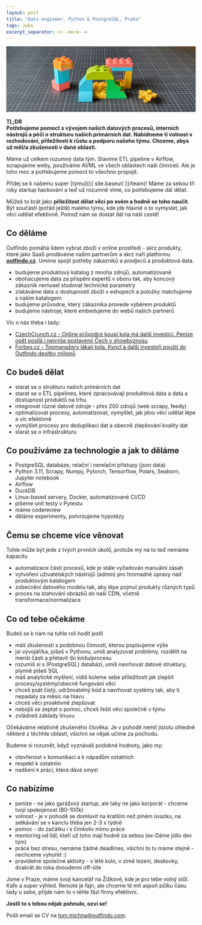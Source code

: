 ```yaml
---
layout: post
title: "Data engineer, Python & PostgreSQL, Praha"
tags: Jobs
excerpt_separator: <!--more-->
---
```


![Team](/assets/bricks/4.jpg)
<br>

**TL;DR**   
**Potřebujeme pomoct s vývojem našich datových procesů, interních nástrojů a péčí o strukturu našich primárních dat. Nabídneme ti volnost v rozhodování, příležitosti k růstu a podporu našeho týmu. Chceme, abys už měl/a zkušenosti v dané oblasti.**

<!--more-->

Máme už celkem rozumný data tým. Stavíme ETL pipeline v Airflow, scrapujeme weby, používáme AI/ML ve všech oblastech naší činnosti. Ale je toho moc a potřebujeme pomoct to všechno propojit.

Přidej se k našemu super [týmu]({{ site.baseurl }}/team)!
Máme za sebou tři roky startup hackování a teď už rozumně víme, co potřebujeme dál dělat.

Můžeš to brát jako **příležitost dělat věci po svém a hodně se toho naučit**. Být součástí (pořád ještě) malého týmu, kde jde hlavně o to vymyslet, jak věci udělat efektivně.
Pomož nám se dostat dál na naší cestě!

## Co děláme

Outfindo pomáhá lidem vybrat zboží v online prostředí - skrz produkty, které jako SaaS prodáváme našim partnerům a skrz naři platformu **[outfindo.cz](https://outfindo.cz)**.
Umíme spojit potřeby zákazníků a prodjeců a produktová data.
* budujeme produktový katalog z mnoha zdrojů, automatizovaně
* obohacujeme data za příspění expertů v oboru tak, aby koncový zákazník nemusel studovat technické parametry
* získáváme data o dostupnosti zboží v eshopech a položky matchujeme s naším katalogem
* budujeme průvodce, který zákazníka provede výběrem produktů
* budujeme nástroje, které embedujeme do webů našich partnerů

Víc o nás třeba i tady:
* [CzechCrunch.cz - Online průvodce koupí kola má další investici. Peníze opět posílá i nejvýše postavený Čech v showbyznysu](https://cc.cz/online-pruvodce-koupi-kola-ma-dalsi-investici-penize-opet-posila-i-nejvyse-postaveny-cech-v-showbyznysu/)
* [Forbes.cz - Topmanažery lákají kola. Kyncl a další investoři pouští do Outfindo desítky milionů](https://forbes.cz/topmanazery-lakaji-kola-kyncl-pousti-do-outfindo-dalsi-miliony-a-inspiruje-ostatni/)

## Co budeš dělat

* starat se o strukturu našich primárních dat
* starat se o ETL pipelines, které zpracovávají produktová data a data a dostupnost produktů na trhu
* integrovat různé datové zdroje - přes 200 zdrojů (web scrapy, feedy)
* optimalizovat procesy, automatizovat, vymýšlet, jak jdou věci udělat lépe a víc efektivně
* vymýšlet procesy pro deduplikaci dat a obecně zlepšování kvality dat
* starat se o infrastrukturu

## Co používáme za technologie a jak to děláme

* PostgreSQL databáze, relační i nerelační přístupy (json data)
* Python 3.11, Scrapy, Numpy, Pytorch, Tensorflow, Polars, Seaborn, Jupyter notebook
* Airflow
* DuckDB
* Linux-based servery, Docker, automatizované CI/CD
* píšeme unit testy v Pytestu
* máme codereview
* děláme experimenty, potvrzujeme hypotézy

## Čemu se chceme více věnovat

Tohle může být jede z tvých prvních úkolů, protože my na to teď nemáme kapacitu
* automatizace částí procesů, kde je stále vyžadován manuální zásah
* vytvoření uživatelských nástrojů (admin) pro hromadné úpravy nad produktovým katalogem
* zobecnění datového modelu tak, aby lépe pojmul produkty různých typů
* proces na stahování obrázků do naší CDN, včetně transformace/normalizace

## Co od tebe očekáme

Budeš se k nám na tuhle roli hodit jestli
* máš zkušenosti s podobnou činností, kterou popisujeme výše
* jsi vývojář/ka, píšeš v Pythonu, umíš analyzovat problémy, rozdělit na menší části a přetavit do kódu/procesu
* rozumíš si s (PostgreSQL) databází, umíš navrhovat datové struktury, plynně píšeš SQL
* máš analytické myšlení, vidíš koleme sebe příležitosti jak zlepšit procesy/systémy/obecně fungování věcí
* chceš psát čistý, udržovatelný kód a navrhovat systémy tak, aby ti nepadaly za měsíc na hlavu
* chceš věci proaktivně zlepšovat
* nebojíš se zeptat o pomoc, chceš řešit věci společně v týmu
* zvládneš základy linuxu

Očekáváme relativně zkušeného člověka. Je v pohodě nemít jistotu ohledně některé z těchhle oblastí, všichni se nějak učíme za pochodu.

Budeme si rozumět, když vyznáváš podobné hodnoty, jako my:
* otevřenost v komunikaci a k nápadům ostatních
* respekt k ostatním
* nadšení k práci, která dává smysl

## Co nabízíme

* peníze - ne jako garážový startup, ale taky ne jako korporát - chceme tvoji spokojenost (80-100k)
* volnost - je v pohodě se domluvit na kratším než plném úvazku, na setkávání se v kanclu třeba jen 2-3 x týdně
* pomoc - do začátku i s čímkoliv mimo práce
* mentoring od lidí, kteří už toho mají hodně za sebou (ex-Dáme jídlo dev tým)
* práce bez stresu, nemáme žádné deadlines, všichni to tu máme stejně - nechceme vyhořet :)
* pravidelné společné aktivity - v létě kolo, v zimě lezení, deskovky, dvakrát do roka dvoudenní off-site

Jsme v Praze, máme svoji kancelář na Žižkově, kde je pro tebe volný stůl. Kafe a super výhled.
Remote je fajn, ale chceme tě mít aspoň půlku času tady u sebe, přijde nám to v téhle fázi firmy efektivní.

**Jestli to s tebou nějak pohnulo, ozvi se!**

Pošli email se CV na [tom.michna@outfindo.com](mailto:tom.michna@outfindo.com).

